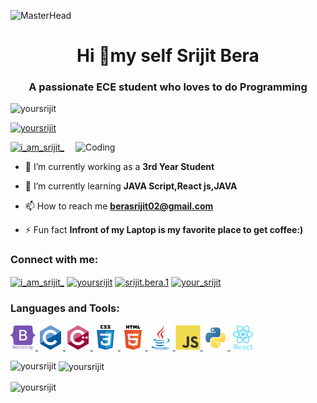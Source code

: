 ![MasterHead](https://media2.giphy.com/headers/GitHub/w8ZJLtJbmuph.gif)
<h1 align="center">Hi 👋my self Srijit Bera</h1>
<h3 align="center">A passionate ECE student who loves to do Programming</h3>

<p align="left"> <img src="https://komarev.com/ghpvc/?username=yoursrijit&label=Profile%20views&color=0e75b6&style=flat" alt="yoursrijit" /> </p>

<p align="left"> <a href="https://github.com/ryo-ma/github-profile-trophy"><img src="https://github-profile-trophy.vercel.app/?username=yoursrijit" alt="yoursrijit" /></a> </p>
<img align="right" alt="Coding" width="400src="https://cdn.dribbble.com/users/1162077/screenshots/3848914/programmer.gif">


<p align="left"> <a href="https://twitter.com/i_am_srijit_" target="blank"><img src="https://img.shields.io/twitter/follow/i_am_srijit_?logo=twitter&style=for-the-badge" alt="i_am_srijit_" /></a> </p>

- 🔭 I’m currently working as a **3rd Year Student**

- 🌱 I’m currently learning **JAVA Script,React js,JAVA**

- 📫 How to reach me **berasrijit02@gmail.com**

- ⚡ Fun fact **Infront of my Laptop is my favorite place to get coffee:)**

<h3 align="left">Connect with me:</h3>
<p align="left">
<a href="https://twitter.com/i_am_srijit_" target="blank"><img align="center" src="https://raw.githubusercontent.com/rahuldkjain/github-profile-readme-generator/master/src/images/icons/Social/twitter.svg" alt="i_am_srijit_" height="30" width="40" /></a>
<a href="https://codesandbox.com/yoursrijit" target="blank"><img align="center" src="https://raw.githubusercontent.com/rahuldkjain/github-profile-readme-generator/master/src/images/icons/Social/codesandbox.svg" alt="yoursrijit" height="30" width="40" /></a>
<a href="https://fb.com/srijit.bera.1" target="blank"><img align="center" src="https://raw.githubusercontent.com/rahuldkjain/github-profile-readme-generator/master/src/images/icons/Social/facebook.svg" alt="srijit.bera.1" height="30" width="40" /></a>
<a href="https://instagram.com/your_srijit" target="blank"><img align="center" src="https://raw.githubusercontent.com/rahuldkjain/github-profile-readme-generator/master/src/images/icons/Social/instagram.svg" alt="your_srijit" height="30" width="40" /></a>
</p>

<h3 align="left">Languages and Tools:</h3>
<p align="left"> <a href="https://getbootstrap.com" target="_blank" rel="noreferrer"> <img src="https://raw.githubusercontent.com/devicons/devicon/master/icons/bootstrap/bootstrap-plain-wordmark.svg" alt="bootstrap" width="40" height="40"/> </a> <a href="https://www.cprogramming.com/" target="_blank" rel="noreferrer"> <img src="https://raw.githubusercontent.com/devicons/devicon/master/icons/c/c-original.svg" alt="c" width="40" height="40"/> </a> <a href="https://www.w3schools.com/cpp/" target="_blank" rel="noreferrer"> <img src="https://raw.githubusercontent.com/devicons/devicon/master/icons/cplusplus/cplusplus-original.svg" alt="cplusplus" width="40" height="40"/> </a> <a href="https://www.w3schools.com/css/" target="_blank" rel="noreferrer"> <img src="https://raw.githubusercontent.com/devicons/devicon/master/icons/css3/css3-original-wordmark.svg" alt="css3" width="40" height="40"/> </a> <a href="https://www.w3.org/html/" target="_blank" rel="noreferrer"> <img src="https://raw.githubusercontent.com/devicons/devicon/master/icons/html5/html5-original-wordmark.svg" alt="html5" width="40" height="40"/> </a> <a href="https://www.java.com" target="_blank" rel="noreferrer"> <img src="https://raw.githubusercontent.com/devicons/devicon/master/icons/java/java-original.svg" alt="java" width="40" height="40"/> </a> <a href="https://developer.mozilla.org/en-US/docs/Web/JavaScript" target="_blank" rel="noreferrer"> <img src="https://raw.githubusercontent.com/devicons/devicon/master/icons/javascript/javascript-original.svg" alt="javascript" width="40" height="40"/> </a> <a href="https://www.python.org" target="_blank" rel="noreferrer"> <img src="https://raw.githubusercontent.com/devicons/devicon/master/icons/python/python-original.svg" alt="python" width="40" height="40"/> </a> <a href="https://reactjs.org/" target="_blank" rel="noreferrer"> <img src="https://raw.githubusercontent.com/devicons/devicon/master/icons/react/react-original-wordmark.svg" alt="react" width="40" height="40"/> </a> </p>

<p><img align="left" src="https://github-readme-stats.vercel.app/api/top-langs?username=yoursrijit&show_icons=true&locale=en&layout=compact" alt="yoursrijit" /></p>

<p>&nbsp;<img align="center" src="https://github-readme-stats.vercel.app/api?username=yoursrijit&show_icons=true&locale=en" alt="yoursrijit" /></p>

<p><img align="center" src="https://github-readme-streak-stats.herokuapp.com/?user=yoursrijit&" alt="yoursrijit" /></p>
